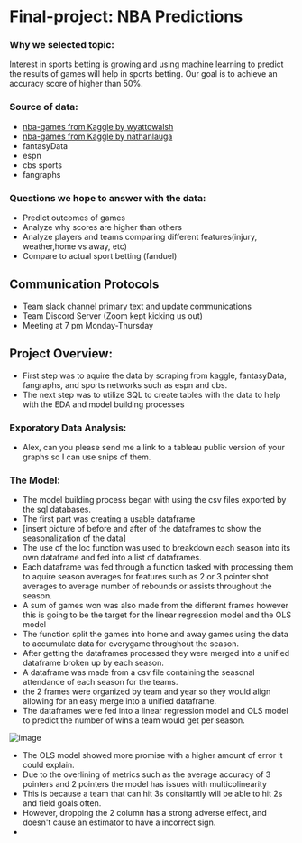 # Final-project: NBA Predictions

### Why we selected topic:

Interest in sports betting is growing and using machine learning to predict the results of games will help in sports betting. 
Our goal is to achieve an accuracy score of higher than 50%.

### Source of data:

- [nba-games from Kaggle by wyattowalsh](https://www.kaggle.com/wyattowalsh/basketball)
- [nba-games from Kaggle by nathanlauga](https://www.kaggle.com/nathanlauga/nba-games)
- fantasyData
- espn
- cbs sports
- fangraphs

###  Questions we hope to answer with the data:

- Predict outcomes of games
- Analyze why scores are higher than others
- Analyze players and teams comparing different features(injury, weather,home vs away, etc)
- Compare to actual sport betting (fanduel)

## Communication Protocols

- Team slack channel primary text and update communications
- Team Discord Server (Zoom kept kicking us out)
- Meeting at 7 pm Monday-Thursday

## Project Overview: 

- First step was to aquire the data by scraping from kaggle, fantasyData, fangraphs, and sports networks such as espn and cbs.
- The next step was to utilize SQL to create tables with the data to help with the EDA and model building processes

### Exporatory Data Analysis:

- Alex, can you please send me a link to a tableau public version of your graphs so I can use snips of them.

### The Model:

- The model building process began with using the csv files exported by the sql databases.
- The first part was creating a usable dataframe
- [insert picture of before and after of the dataframes to show the seasonalization of the data]
- The use of the loc function was used to breakdown each season into its own dataframe and fed into a list of dataframes.
- Each dataframe was fed through a function tasked with processing them to aquire season averages for features such as 2 or 3 pointer shot averages to average number of rebounds or assists throughout the season.
- A sum of games won was also made from the different frames however this is going to be the target for the linear regression model and the OLS model
- The function split the games into home and away games using the data to accumulate data for everygame throughout the season.
- After getting the dataframes processed they were merged into a unified dataframe broken up by each season.
- A dataframe was made from a csv file containing the seasonal attendance of each season for the teams.
- the 2 frames were organized by team and year so they would align allowing for an easy merge into a unified dataframe.
- The dataframes were fed into a linear regression model and OLS model to predict the number of wins a team would get per season.

![image](https://user-images.githubusercontent.com/71575748/169635542-7759190c-11d1-4faf-b3fa-5ee74017aadf.png)

- The OLS model showed more promise with a higher amount of error it could explain.
- Due to the overlining of metrics such as the average accuracy of 3 pointers and 2 pointers the model has issues with multicolinearity
- This is because a team that can hit 3s consitantly will be able to hit 2s and field goals often.
- However, dropping the 2 column has a strong adverse effect, and doesn't cause an estimator to have a incorrect sign.
- 
